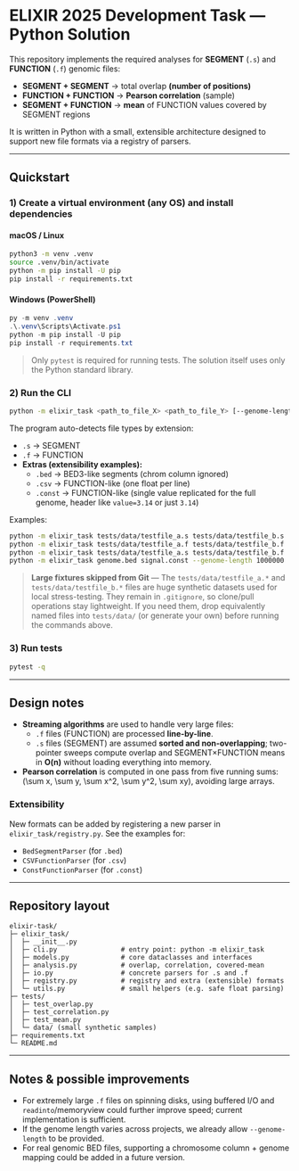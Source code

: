 # ELIXIR 2025 Development Task — Python Solution

This repository implements the required analyses for **SEGMENT** (`.s`) and **FUNCTION** (`.f`) genomic files:

- **SEGMENT + SEGMENT** → total overlap **(number of positions)**
- **FUNCTION + FUNCTION** → **Pearson correlation** (sample)
- **SEGMENT + FUNCTION** → **mean** of FUNCTION values covered by SEGMENT regions

It is written in Python with a small, extensible architecture designed to support new file formats via a registry of parsers.

---

## Quickstart

### 1) Create a virtual environment (any OS) and install dependencies

#### macOS / Linux
```bash
python3 -m venv .venv
source .venv/bin/activate
python -m pip install -U pip
pip install -r requirements.txt
```

#### Windows (PowerShell)
```powershell
py -m venv .venv
.\.venv\Scripts\Activate.ps1
python -m pip install -U pip
pip install -r requirements.txt
```

> Only `pytest` is required for running tests. The solution itself uses only the Python standard library.

### 2) Run the CLI

```bash
python -m elixir_task <path_to_file_X> <path_to_file_Y> [--genome-length 10000000] [--output result.txt]
```

The program auto-detects file types by extension:
- `.s` → SEGMENT
- `.f` → FUNCTION
- **Extras (extensibility examples):**
  - `.bed` → BED3-like segments (chrom column ignored)
  - `.csv` → FUNCTION-like (one float per line)
  - `.const` → FUNCTION-like (single value replicated for the full genome, header like `value=3.14` or just `3.14`)

Examples:
```bash
python -m elixir_task tests/data/testfile_a.s tests/data/testfile_b.s
python -m elixir_task tests/data/testfile_a.f tests/data/testfile_b.f
python -m elixir_task tests/data/testfile_a.s tests/data/testfile_b.f
python -m elixir_task genome.bed signal.const --genome-length 1000000

```

> **Large fixtures skipped from Git** — The `tests/data/testfile_a.*` and
> `tests/data/testfile_b.*` files are huge synthetic datasets used for local
> stress-testing. They remain in `.gitignore`, so clone/pull operations stay
> lightweight. If you need them, drop equivalently named files into
> `tests/data/` (or generate your own) before running the commands above.

### 3) Run tests

```bash
pytest -q
```

---

## Design notes

- **Streaming algorithms** are used to handle very large files:
  - `.f` files (FUNCTION) are processed **line-by-line**.
  - `.s` files (SEGMENT) are assumed **sorted and non-overlapping**; two-pointer sweeps compute overlap and SEGMENT×FUNCTION means in **O(n)** without loading everything into memory.
- **Pearson correlation** is computed in one pass from five running sums:
  \(\sum x, \sum y, \sum x^2, \sum y^2, \sum xy\), avoiding large arrays.

### Extensibility

New formats can be added by registering a new parser in `elixir_task/registry.py`. See the examples for:
- `BedSegmentParser` (for `.bed`)
- `CSVFunctionParser` (for `.csv`)
- `ConstFunctionParser` (for `.const`)

---

## Repository layout

```
elixir-task/
├─ elixir_task/
│  ├─ __init__.py
│  ├─ cli.py                # entry point: python -m elixir_task
│  ├─ models.py             # core dataclasses and interfaces
│  ├─ analysis.py           # overlap, correlation, covered-mean
│  ├─ io.py                 # concrete parsers for .s and .f
│  ├─ registry.py           # registry and extra (extensible) formats
│  └─ utils.py              # small helpers (e.g. safe float parsing)
├─ tests/
│  ├─ test_overlap.py
│  ├─ test_correlation.py
│  ├─ test_mean.py
│  └─ data/ (small synthetic samples)
├─ requirements.txt
└─ README.md
```

---

## Notes & possible improvements

- For extremely large `.f` files on spinning disks, using buffered I/O and `readinto`/memoryview could further improve speed; current implementation is sufficient.
- If the genome length varies across projects, we already allow `--genome-length` to be provided.
- For real genomic BED files, supporting a chromosome column + genome mapping could be added in a future version.
